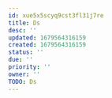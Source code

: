 ```yaml
---
id: xue5x5scyq9cst3fl31j7re
title: Ds
desc: ''
updated: 1679564316159
created: 1679564316159
status: ''
due: ''
priority: ''
owner: ''
TODO: Ds
---
```

